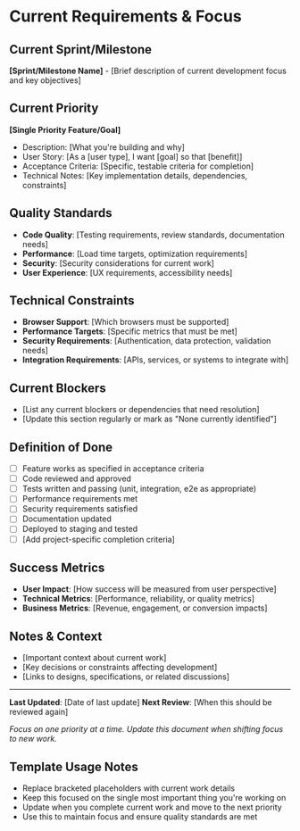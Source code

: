 # Current Requirements & Focus

## Current Sprint/Milestone

**[Sprint/Milestone Name]** - [Brief description of current development focus and key objectives]

## Current Priority

**[Single Priority Feature/Goal]**

- Description: [What you're building and why]
- User Story: [As a [user type], I want [goal] so that [benefit]]
- Acceptance Criteria: [Specific, testable criteria for completion]
- Technical Notes: [Key implementation details, dependencies, constraints]

## Quality Standards

- **Code Quality**: [Testing requirements, review standards, documentation needs]
- **Performance**: [Load time targets, optimization requirements]
- **Security**: [Security considerations for current work]
- **User Experience**: [UX requirements, accessibility needs]

## Technical Constraints

- **Browser Support**: [Which browsers must be supported]
- **Performance Targets**: [Specific metrics that must be met]
- **Security Requirements**: [Authentication, data protection, validation needs]
- **Integration Requirements**: [APIs, services, or systems to integrate with]

## Current Blockers

- [List any current blockers or dependencies that need resolution]
- [Update this section regularly or mark as "None currently identified"]

## Definition of Done

- [ ] Feature works as specified in acceptance criteria
- [ ] Code reviewed and approved
- [ ] Tests written and passing (unit, integration, e2e as appropriate)
- [ ] Performance requirements met
- [ ] Security requirements satisfied
- [ ] Documentation updated
- [ ] Deployed to staging and tested
- [ ] [Add project-specific completion criteria]

## Success Metrics

- **User Impact**: [How success will be measured from user perspective]
- **Technical Metrics**: [Performance, reliability, or quality metrics]
- **Business Metrics**: [Revenue, engagement, or conversion impacts]

## Notes & Context

- [Important context about current work]
- [Key decisions or constraints affecting development]
- [Links to designs, specifications, or related discussions]

---

**Last Updated**: [Date of last update]
**Next Review**: [When this should be reviewed again]

*Focus on one priority at a time. Update this document when shifting focus to new work.*

## Template Usage Notes

- Replace bracketed placeholders with current work details
- Keep this focused on the single most important thing you're working on
- Update when you complete current work and move to the next priority
- Use this to maintain focus and ensure quality standards are met
